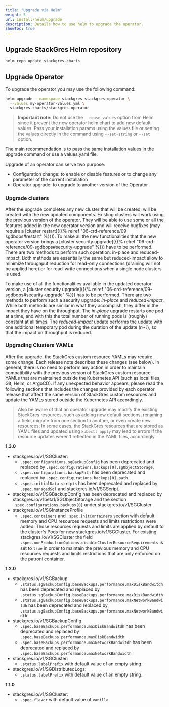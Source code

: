 ```yaml
---
title: "Upgrade via Helm"
weight: 5
url: install/helm/upgrade
description: Details how to use helm to upgrade the operator.
showToc: true
---
```


## Upgrade StackGres Helm repository

```bash
helm repo update stackgres-charts
```

## Upgrade Operator

To upgrade the operator you may use the following command:

```bash
helm upgrade --namespace stackgres stackgres-operator \
  --values my-operator-values.yml \
  stackgres-charts/stackgres-operator
```

>**Important note:** Do not use the `--reuse-values` option from Helm since it prevent the new operator helm chart to add new default values. Pass your installation params using the values file or setting the values directly in the command using `--set-string` or `--set` option.

The main recommendation is to pass the same installation values in the upgrade command or use a values.yaml file.

Upgrade of an operator can serve two purpose:

* Configuration change: to enable or disable features or to change any parameter of the current installation
* Operator upgrade: to upgrade to another version of the Operator

### Upgrade clusters

After the upgrade completes any new cluster that will be created, will be created with the new
 updated components.
Existing clusters will work using the previous version of the operator. They will be able to use
 some or all the features added in the new operator version and will receive bugfixes (may require
 a [cluster restart]({{% relref "06-crd-reference/09-sgdbops#restart" %}})). To make all the new
 functionalities that the new operator version brings a
 [cluster security upgrade]({{% relref "06-crd-reference/09-sgdbops#security-upgrade" %}}) have to
 be performed. There are two methods to perform such operation: in-place and reduced-impact.
 Both methods are essentially the same but reduced-impact allow to minimize throughput reduction
 for read-only connections (draining will not be applied here) or for read-write connections when
 a single node clusters is used.

To make use of all the functionalities available in the updated operator version, a [cluster security upgrade]({{% relref "06-crd-reference/09-sgdbops#security-upgrade" %}}) has to be performed.
There are two methods to perform such a security upgrade: *in-place* and *reduced-impact*.
While both methods are similar in what they accomplish, they differ in the impact they have on the throughput.
The *in-place* upgrade restarts one pod at a time, and with this the total number of running pods is (roughly) constant at all times.
The *reduced-impact* update performs the update with one additional temporary pod during the duration of the update (*n+1*), so that the impact on throughput is reduced.

### Upgrading Clusters YAMLs

After the upgrade, the StackGres custom resource YAMLs may require some change.
Each release note describes these changes (see below).
In general, there is no need to perform any action in order to maintain compatibility with the previous version of StackGres custom resource YAMLs that are maintained outside the Kubernetes API (such as local files, Git, Helm, or ArgoCD).
If any unexpected behavior appears, please read the following sections that includes the changes provided by each operator release that affect the same version of StackGres custom resources and update the YAMLs stored outside the Kubernetes API accordingly.

> Also be aware of that an operator upgrade may modify the existing StackGres resources, such as adding new default sections, renaming a field, migrate from one section to another, or even create new resources.
> In some cases, the StackGres resources that are stored as YAML files and updated using `kubectl apply` may lead to errors if the resource updates weren't reflected in the YAML files, accordingly.

**1.3.0**

* stackgres.io/v1/SGCluster:
    * `.spec.configurations.sgBackupConfig` has been deprecated and replaced by `.spec.configurations.backups[0].sgObjectStorage`.
    * `.spec.configurations.backupPath` has been deprecated and replaced by `.spec.configurations.backups[0].path`.
    * `.spec.initialData.scripts` has been deprecated and replaced by `.spec.managedSql` and stackgres.io/v1/SGScript.
* stackgres.io/v1/SGBackupConfig has been deprecated and replaced by stackgres.io/v1beta1/SGObjectStorage and the section `.spec.configurations.backups[0]` under stackgres.io/v1/SGCluster
* stackgres.io/v1/SGInstanceProfile
    * `.spec.containers` and `.spec.initContainers` section with default memory and CPU resources requests and limits restrictions were added. Those resources requests and limits
     are applied by default to the cluster's Pods for new stackgres.io/v1/SGCluster. For existing stackgres.io/v1/SGCluster the field `.spec.nonProductionOptions.disableClusterResourceRequirements`
     is set to `true` in order to maintain the previous memory and CPU resources requests and limits restrictions that are only enforced on the patroni container.

**1.2.0**

* stackgres.io/v1/SGBackup
    * `.status.sgBackupConfig.baseBackups.performance.maxDiskBandwitdh` has been deprecated and replaced by `.status.sgBackupConfig.baseBackups.performance.maxDiskBandwidth`
    * `.status.sgBackupConfig.baseBackups.performance.maxNetworkBandwitdh` has been deprecated and replaced by `.status.sgBackupConfig.baseBackups.performance.maxNetworkBandwidth`
* stackgres.io/v1/SGBackupConfig
    * `.spec.baseBackups.performance.maxDiskBandwitdh` has been deprecated and replaced by `.spec.baseBackups.performance.maxDiskBandwidth`
    * `.spec.baseBackups.performance.maxNetworkBandwitdh` has been deprecated and replaced by `.spec.baseBackups.performance.maxNetworkBandwidth`
* stackgres.io/v1/SGCluster:
    * `.status.labelPrefix` with default value of an empty string.
* stackgres.io/v1/SGDistributedLogs:
    * `.status.labelPrefix` with default value of an empty string.

**1.1.0**

* stackgres.io/v1/SGCluster:
    * `.spec.flavor` with default value of `vanilla`.
